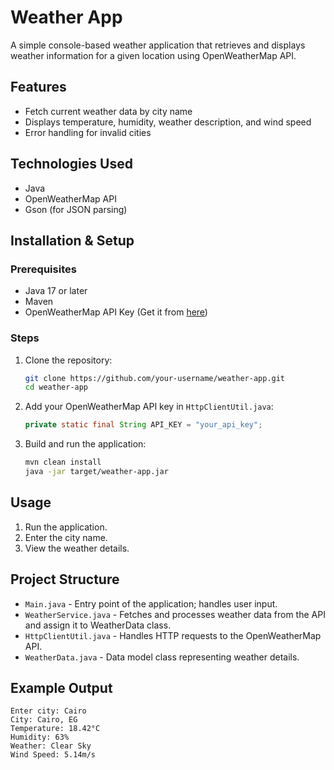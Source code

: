 # Weather App

A simple console-based weather application that retrieves and displays weather information for a given location using OpenWeatherMap API.

## Features
- Fetch current weather data by city name
- Displays temperature, humidity, weather description, and wind speed
- Error handling for invalid cities

## Technologies Used
- Java
- OpenWeatherMap API
- Gson (for JSON parsing)

## Installation & Setup

### Prerequisites
- Java 17 or later
- Maven
- OpenWeatherMap API Key (Get it from [here](https://home.openweathermap.org/api_keys))

### Steps
1. Clone the repository:
   ```sh
   git clone https://github.com/your-username/weather-app.git
   cd weather-app
   ```
2. Add your OpenWeatherMap API key in `HttpClientUtil.java`:
   ```java
   private static final String API_KEY = "your_api_key";
   ```
3. Build and run the application:
   ```sh
   mvn clean install
   java -jar target/weather-app.jar
   ```

## Usage
1. Run the application.
2. Enter the city name.
4. View the weather details.

## Project Structure
- `Main.java` - Entry point of the application; handles user input.
- `WeatherService.java` - Fetches and processes weather data from the API and assign it to WeatherData class.
- `HttpClientUtil.java` - Handles HTTP requests to the OpenWeatherMap API.
- `WeatherData.java` - Data model class representing weather details.
  
## Example Output
```
Enter city: Cairo
City: Cairo, EG
Temperature: 18.42°C
Humidity: 63%
Weather: Clear Sky
Wind Speed: 5.14m/s
```

